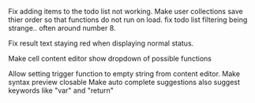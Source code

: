 ﻿
Fix adding items to the todo list not working.
Make user collections save thier order so that functions do not run on load.
fix todo list filtering being strange.. often around number 8.

Fix result text staying red when displaying normal status.

Make cell content editor show dropdown of possible functions

Allow setting trigger function to empty string from content editor.
Make syntax preview closable
Make auto complete suggestions also suggest keywords like "var" and "return"